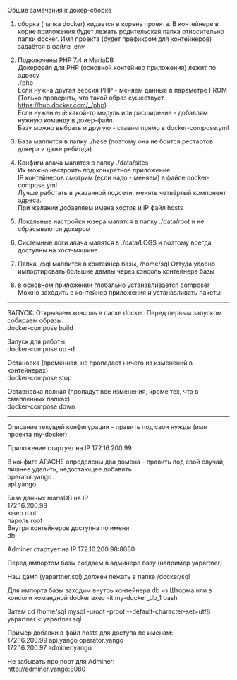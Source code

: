 Общие замечания к докер-сборке


1) сборка (папка docker) кидается в корень проекта.
В контейнере в корне приложения будет лежать родительская папка относительно папки docker.
Имя проекта (будет префиксом для контейнеров) задаётся в файле .env

2) Подключены PHP 7.4 и MariaDB<br>
Докерфайл для PHP (основной контейнер приложения) лежит по адресу<br>
./php<br>
Если нужна другая версия PHP - меняем данные в параметре FROM<br> 
(Только проверить, что такой образ существует. https://hub.docker.com/_/php)<br>
Если нужен ещё какой-то модуль или расширение - добавлям нужную команду в докер-файл.<br>
Базу можно выбрать и другую - ставим прямо в docker-compose.yml

3) База маппится в папку ./base (поэтому она не боится рестартов докера и даже ребилда)

4) Конфиги апача мапятся в папку ./data/sites<br>
Их можно настроить под конкретное приложение<br>
IP контейнеров смотрим (если надо - меняем) в файле docker-compose.yml<br>
Лучше работать в указанной подсети, менять четвёртый компонент адреса. <br>
При желании добавляем имена хостов и IP  файл hosts<br>

5) Локальные настройки юзера мапятся в папку ./data/root и не сбрасываются докером

6) Системные логи апача мапятся в ./data/LOGS и поэтому всегда доступны на хост-машине

7) Папка ./sql маппится в контейнер базы, /home/sql
Оттуда удобно импортировать большие дампы через консоль контейнера базы

8) в основном приложении глобально устанавливается composer
Можно заходить в контейнер приложения и устанавливать пакеты
<hr>

ЗАПУСК:
Открываем консоль в папке docker. 
Перед первым запуском собираем образы:<br>
docker-compose build

Запуск для работы:<br>
docker-compose up -d

Остановка (временная, не пропадает ничего из изменений в контейнерах)<br>
docker-compose stop

Оставновка полная (пропадут все изменения, кроме тех, что в смапленных папках)<br>
docker-compose down

-------------------------------------------------------------------------------
Описание текущей конфигурации - править под свои нужды
(имя проекта my-docker)

Приложение стартует на IP
172.16.200.99

В конфиге APACHE определены два домена - править под свой случай, лишнее удалить, недостающее добавить<br>
operator.yango <br>
api.yango  

База данных mariaDB на IP<br>
172.16.200.98<br>
юзер root<br>
пароль root<br>
Внутри контейнеров доступна по имени<br> 
db

Adminer стартует на IP
172.16.200.98:8080

Перед импортом базы создаем в админере базу
(например yapartner)

Наш дамп (yapartner.sql) должен лежать в папке
/docker/sql

Для импорта базы заходим внутрь контейнера db из Шторма или в консоли командной
docker exec -it my-docker_db_1 bash

Затем
cd /home/sql
mysql -uroot -proot --default-character-set=utf8 yapartner < yapartner.sql

Пример добавки в файл hosts для доступа по именам:<br>
172.16.200.99 api.yango operator.yango<br>
172.16.200.97 adminer.yango

Не забывать про порт для Adminer:<br>
http://adminer.yango:8080
